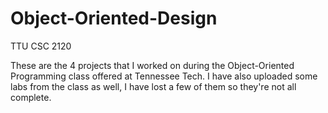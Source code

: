# Object-Oriented-Design
TTU CSC 2120

These are the 4 projects that I worked on during the Object-Oriented Programming class offered at Tennessee Tech. I have also uploaded some labs from the class as well, I have lost a few of them so they're not all complete.
